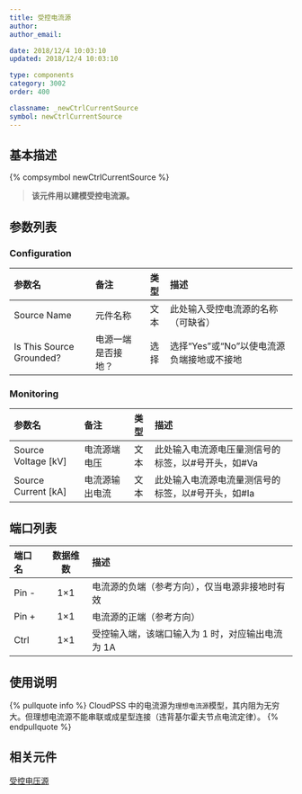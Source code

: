 ```yaml
---
title: 受控电流源
author:
author_email:

date: 2018/12/4 10:03:10
updated: 2018/12/4 10:03:10

type: components
category: 3002
order: 400

classname: _newCtrlCurrentSource
symbol: newCtrlCurrentSource
---
```


## 基本描述

{% compsymbol newCtrlCurrentSource %}

> **该元件用以建模受控电流源。**

## 参数列表

### Configuration

| 参数名                   | 备注               | 类型 | 描述                                      |
| :----------------------- | :----------------- | :--: | :---------------------------------------- |
| Source Name              | 元件名称           | 文本 | 此处输入受控电流源的名称（可缺省）        |
| Is This Source Grounded? | 电源一端是否接地？ | 选择 | 选择“Yes”或“No”以使电流源负端接地或不接地 |

### Monitoring

| 参数名                | 备注           | 类型 | 描述                                               |
| :-------------------- | :------------- | :--: | :------------------------------------------------- |
| Source Voltage \[kV\] | 电流源端电压   | 文本 | 此处输入电流源电压量测信号的标签，以#号开头，如#Va |
| Source Current \[kA\] | 电流源输出电流 | 文本 | 此处输入电流源电流量测信号的标签，以#号开头，如#Ia |

## 端口列表

| 端口名 | 数据维数 | 描述                                             |
| :----- | :------: | :----------------------------------------------- |
| Pin -  |   1×1    | 电流源的负端（参考方向），仅当电源非接地时有效   |
| Pin +  |   1×1    | 电流源的正端（参考方向）                         |
| Ctrl   |   1×1    | 受控输入端，该端口输入为 1 时，对应输出电流为 1A |

## 使用说明

{% pullquote info %}
CloudPSS 中的电流源为`理想电流源`模型，其内阻为无穷大。但理想电流源不能串联或成星型连接（违背基尔霍夫节点电流定律）。
{% endpullquote %}

## 相关元件

[受控电压源](comp_newCtrlVoltageSource.md)
